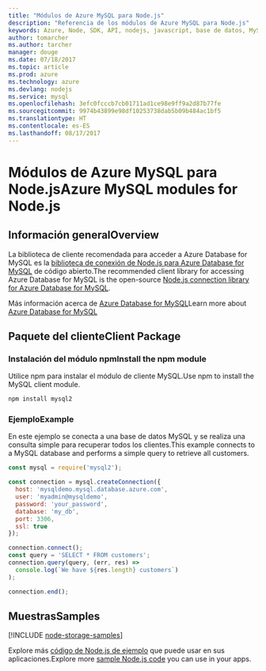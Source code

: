 ```yaml
---
title: "Módulos de Azure MySQL para Node.js"
description: "Referencia de los módulos de Azure MySQL para Node.js"
keywords: Azure, Node, SDK, API, nodejs, javascript, base de datos, MySQL
author: tomarcher
ms.author: tarcher
manager: douge
ms.date: 07/18/2017
ms.topic: article
ms.prod: azure
ms.technology: azure
ms.devlang: nodejs
ms.service: mysql
ms.openlocfilehash: 3efc0fcccb7cb01711ad1ce98e9ff9a2d87b77fe
ms.sourcegitcommit: 9974b43899e98df10253738dab5b09b484ac1bf5
ms.translationtype: HT
ms.contentlocale: es-ES
ms.lasthandoff: 08/17/2017
---
```

# <a name="azure-mysql-modules-for-nodejs"></a><span data-ttu-id="7738c-104">Módulos de Azure MySQL para Node.js</span><span class="sxs-lookup"><span data-stu-id="7738c-104">Azure MySQL modules for Node.js</span></span>

## <a name="overview"></a><span data-ttu-id="7738c-105">Información general</span><span class="sxs-lookup"><span data-stu-id="7738c-105">Overview</span></span>

<span data-ttu-id="7738c-106">La biblioteca de cliente recomendada para acceder a Azure Database for MySQL es la [biblioteca de conexión de Node.js para Azure Database for MySQL](https://github.com/sidorares/node-mysql2) de código abierto.</span><span class="sxs-lookup"><span data-stu-id="7738c-106">The recommended client library for accessing Azure Database for MySQL is the open-source [Node.js connection library for Azure Database for MySQL](https://github.com/sidorares/node-mysql2).</span></span> 

<span data-ttu-id="7738c-107">Más información acerca de [Azure Database for MySQL](https://docs.microsoft.com/azure/MySQL/)</span><span class="sxs-lookup"><span data-stu-id="7738c-107">Learn more about [Azure Database for MySQL](https://docs.microsoft.com/azure/MySQL/)</span></span>

## <a name="client-package"></a><span data-ttu-id="7738c-108">Paquete del cliente</span><span class="sxs-lookup"><span data-stu-id="7738c-108">Client Package</span></span>

### <a name="install-the-npm-module"></a><span data-ttu-id="7738c-109">Instalación del módulo npm</span><span class="sxs-lookup"><span data-stu-id="7738c-109">Install the npm module</span></span>

<span data-ttu-id="7738c-110">Utilice npm para instalar el módulo de cliente MySQL.</span><span class="sxs-lookup"><span data-stu-id="7738c-110">Use npm to install the MySQL client module.</span></span>

```bash
npm install mysql2
```   

### <a name="example"></a><span data-ttu-id="7738c-111">Ejemplo</span><span class="sxs-lookup"><span data-stu-id="7738c-111">Example</span></span>

<span data-ttu-id="7738c-112">En este ejemplo se conecta a una base de datos MySQL y se realiza una consulta simple para recuperar todos los clientes.</span><span class="sxs-lookup"><span data-stu-id="7738c-112">This example connects to a MySQL database and performs a simple query to retrieve all customers.</span></span>

```javascript
const mysql = require('mysql2');

const connection = mysql.createConnection({
  host: 'mysqldemo.mysql.database.azure.com',
  user: 'myadmin@mysqldemo',
  password: 'your_password',
  database: 'my_db',
  port: 3306,
  ssl: true
});

connection.connect();
const query = 'SELECT * FROM customers';
connection.query(query, (err, res) =>
  console.log(`We have ${res.length} customers`)
);

connection.end();
```

## <a name="samples"></a><span data-ttu-id="7738c-113">Muestras</span><span class="sxs-lookup"><span data-stu-id="7738c-113">Samples</span></span>

[!INCLUDE [node-storage-samples](../docs-ref-conceptual/includes/mysql-samples.md)]

<span data-ttu-id="7738c-114">Explore más [código de Node.js de ejemplo](https://azure.microsoft.com/resources/samples/?platform=nodejs) que puede usar en sus aplicaciones.</span><span class="sxs-lookup"><span data-stu-id="7738c-114">Explore more [sample Node.js code](https://azure.microsoft.com/resources/samples/?platform=nodejs) you can use in your apps.</span></span>
